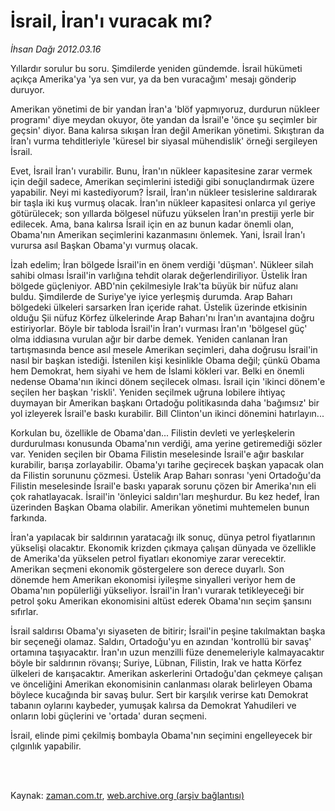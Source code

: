# İsrail, İran'ı vuracak mı?

*İhsan Dağı 2012.03.16*

<td class="columnist-detail">
<p>Yıllardır sorulur bu soru. Şimdilerde yeniden gündemde. İsrail hükümeti açıkça Amerika'ya 'ya sen vur, ya da ben vuracağım' mesajı gönderip duruyor.</p>
<p>
<div id="haberMetinDiv">
<p>Amerikan yönetimi de bir yandan İran'a 'blöf yapmıyoruz, durdurun nükleer programı' diye meydan okuyor, öte yandan da İsrail'e 'önce şu seçimler bir geçsin' diyor. Bana kalırsa sıkışan İran değil Amerikan yönetimi. Sıkıştıran da İran'ı vurma tehditleriyle 'küresel bir siyasal mühendislik' örneği sergileyen İsrail.
<p>Evet, İsrail İran'ı vurabilir. Bunu, İran'ın nükleer kapasitesine zarar vermek için değil sadece, Amerikan seçimlerini istediği gibi sonuçlandırmak üzere yapabilir. Neyi mi kastediyorum? İsrail, İran'ın nükleer tesislerine saldırarak bir taşla iki kuş vurmuş olacak. İran'ın nükleer kapasitesi onlarca yıl geriye götürülecek; son yıllarda bölgesel nüfuzu yükselen İran'ın prestiji yerle bir edilecek. Ama, bana kalırsa İsrail için en az bunun kadar önemli olan, Obama'nın Amerikan seçimlerini kazanmasını önlemek. Yani, İsrail İran'ı vurursa asıl Başkan Obama'yı vurmuş olacak.
<p>İzah edelim; İran bölgede İsrail'in en önem verdiği 'düşman'. Nükleer silah sahibi olması İsrail'in varlığına tehdit olarak değerlendiriliyor. Üstelik İran bölgede güçleniyor. ABD'nin çekilmesiyle Irak'ta büyük bir nüfuz alanı buldu. Şimdilerde de Suriye'ye iyice yerleşmiş durumda. Arap Baharı bölgedeki ülkeleri sarsarken İran içeride rahat. Üstelik üzerinde etkisinin olduğu Şii nüfuz Körfez ülkelerinde Arap Baharı'nı İran'ın avantajına doğru estiriyorlar. Böyle bir tabloda İsrail'in İran'ı vurması İran'ın 'bölgesel güç' olma iddiasına vurulan ağır bir darbe demek. Yeniden canlanan İran tartışmasında bence asıl mesele Amerikan seçimleri, daha doğrusu İsrail'in nasıl bir başkan istediği. İstenilen kişi kesinlikle Obama değil; çünkü Obama hem Demokrat, hem siyahi ve hem de İslami kökleri var. Belki en önemli nedense Obama'nın ikinci dönem seçilecek olması. İsrail için 'ikinci dönem'e seçilen her başkan 'riskli'. Yeniden seçilmek uğruna lobilere ihtiyaç duymayan bir Amerikan başkanı Ortadoğu politikasında daha 'bağımsız' bir yol izleyerek İsrail'e baskı kurabilir. Bill Clinton'un ikinci dönemini hatırlayın...
<p>Korkulan bu, özellikle de Obama'dan... Filistin devleti ve yerleşkelerin durdurulması konusunda Obama'nın verdiği, ama yerine getiremediği sözler var. Yeniden seçilen bir Obama Filistin meselesinde İsrail'e ağır baskılar kurabilir, barışa zorlayabilir. Obama'yı tarihe geçirecek başkan yapacak olan da Filistin sorununu çözmesi. Üstelik Arap Baharı sonrası 'yeni Ortadoğu'da Filistin meselesinde İsrail'e baskı yaparak sorunu çözen bir Amerika'nın eli çok rahatlayacak. İsrail'in 'önleyici saldırı'ları meşhurdur. Bu kez hedef, İran üzerinden Başkan Obama olabilir. Amerikan yönetimi muhtemelen bunun farkında.
<p>İran'a yapılacak bir saldırının yaratacağı ilk sonuç, dünya petrol fiyatlarının yükselişi olacaktır. Ekonomik krizden çıkmaya çalışan dünyada ve özellikle de Amerika'da yükselen petrol fiyatları ekonomiye zarar verecektir. Amerikan seçmeni ekonomik göstergelere son derece duyarlı. Son dönemde hem Amerikan ekonomisi iyileşme sinyalleri veriyor hem de Obama'nın popülerliği yükseliyor. İsrail'in İran'ı vurarak tetikleyeceği bir petrol şoku Amerikan ekonomisini altüst ederek Obama'nın seçim şansını sıfırlar.
<p>İsrail saldırısı Obama'yı siyaseten de bitirir; İsrail'in peşine takılmaktan başka bir seçeneği olamaz. Saldırı, Ortadoğu'yu en azından 'kontrollü bir savaş' ortamına taşıyacaktır. İran'ın uzun menzilli füze denemeleriyle kalmayacaktır böyle bir saldırının rövanşı; Suriye, Lübnan, Filistin, Irak ve hatta Körfez ülkeleri de karışacaktır. Amerikan askerlerini Ortadoğu'dan çekmeye çalışan ve önceliğini Amerikan ekonomisinin canlanması olarak belirleyen Obama böylece kucağında bir savaş bulur. Sert bir karşılık verirse katı Demokrat tabanın oylarını kaybeder, yumuşak kalırsa da Demokrat Yahudileri ve onların lobi güçlerini ve 'ortada' duran seçmeni.
<p>İsrail, elinde pimi çekilmiş bombayla Obama'nın seçimini engelleyecek bir çılgınlık yapabilir.</p></p></p></p></p></p></p></div>
</p>


<p><br>
		 </br></p></td>

Kaynak: [zaman.com.tr](http://zaman.com.tr/yazar.do?yazino=1259456), [web.archive.org (arşiv bağlantısı)](http://web.archive.org/web/20120331230841/http://www.zaman.com.tr:80/yazar.do?yazino=1259456)
